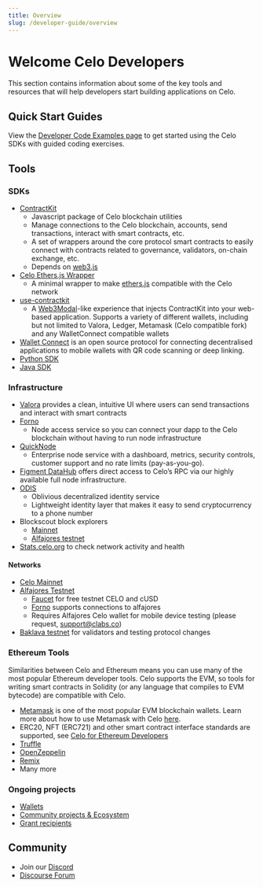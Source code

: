 ```yaml
---
title: Overview
slug: /developer-guide/overview
---
```


# Welcome Celo Developers

This section contains information about some of the key tools and resources that will help developers start building applications
on Celo.

## Quick Start Guides

View the [Developer Code Examples page](/developer-resources/start.md) to get started using the Celo SDKs with guided coding exercises.

## Tools

### SDKs

- [ContractKit](/developer-guide/contractkit)
  - Javascript package of Celo blockchain utilities
  - Manage connections to the Celo blockchain, accounts, send transactions, interact with smart contracts, etc.
  - A set of wrappers around the core protocol smart contracts to easily connect with contracts related to governance, validators, on-chain exchange, etc.
  - Depends on [web3.js](https://web3js.readthedocs.io/en/latest/)
- [Celo Ethers.js Wrapper](https://github.com/celo-tools/celo-ethers-wrapper)
  - A minimal wrapper to make [ethers.js](https://docs.ethers.io/v5/) compatible with the Celo network
- [use-contractkit](https://github.com/celo-tools/use-contractkit)
  - A [Web3Modal](https://web3modal.com/)-like experience that injects ContractKit into your web-based application. Supports a variety of different wallets, including but not limited to Valora, Ledger, Metamask (Celo compatible fork) and any WalletConnect compatible wallets
- [Wallet Connect](walkthroughs/wallet-connect.md) is an open source protocol for connecting decentralised applications to mobile wallets with QR code scanning or deep linking.
- [Python SDK](https://github.com/blaize-tech/celo-sdk-py)
- [Java SDK](https://github.com/blaize-tech/celo-sdk-java)

### Infrastructure

- [Valora](https://valoraapp.com/) provides a clean, intuitive UI where users can send transactions and interact with smart contracts
- [Forno](/developer-guide/forno)
  - Node access service so you can connect your dapp to the Celo blockchain without having to run node infrastructure
- [QuickNode](https://www.quicknode.com/chains/celo)
  - Enterprise node service with a dashboard, metrics, security controls, customer support and no rate limits (pay-as-you-go).
- [Figment DataHub](https://figment.io/datahub/celo/) offers direct access to Celo’s RPC via our highly available full node infrastructure.
- [ODIS](/developer-resources/contractkit/odis.md)
  - Oblivious decentralized identity service
  - Lightweight identity layer that makes it easy to send cryptocurrency to a phone number
- Blockscout block explorers
  - [Mainnet](http://explorer.celo.org/)
  - [Alfajores testnet](http://alfajores-blockscout.celo-testnet.org/)
- [Stats.celo.org](http://stats.celo.org) to check network activity and health

#### Networks

- [Celo Mainnet](../getting-started/mainnet/index.md)
- [Alfajores Testnet](/getting-started/alfajores-testnet)
  - [Faucet](https://celo.org/developers/faucet) for free testnet CELO and cUSD
  - [Forno](forno/) supports connections to alfajores
  - Requires Alfajores Celo wallet for mobile device testing (please request, [support@clabs.co](mailto:support@clabs.co))
- [Baklava testnet](/getting-started/baklava-testnet) for validators and testing protocol changes

### Ethereum Tools

Similarities between Celo and Ethereum means you can use many of the most popular Ethereum developer tools. Celo supports the EVM, so tools for writing smart contracts in Solidity (or any language that compiles to EVM bytecode) are compatible with Celo.

- [Metamask](https://metamask.io/) is one of the most popular EVM blockchain wallets. Learn more about how to use Metamask with Celo [here](../getting-started/wallets/using-metamask-with-celo/index.md).
- ERC20, NFT (ERC721) and other smart contract interface standards are supported, see [Celo for Ethereum Developers](developer-resources/celo-for-eth-devs.md)
- [Truffle](https://www.trufflesuite.com/)
- [OpenZeppelin](https://openzeppelin.com/)
- [Remix](https://remix.ethereum.org/)
- Many more

### Ongoing projects

- [Wallets](../getting-started/wallets/index.md)
- [Community projects & Ecosystem](https://celohub.org/)
- [Grant recipients](https://celo.org/experience/grants/directory)

## Community

- Join our [Discord](https://chat.celo.org)
- [Discourse Forum](https://forum.celo.org/)
